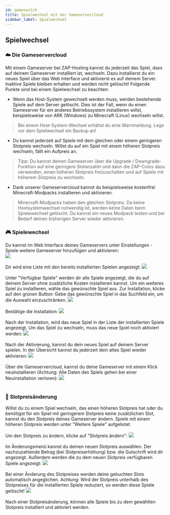 ```yaml
---
id: gameswitch
title: Spielwechsel mit der Gameservercloud
sidebar_label: Spielwechsel
---
```


## Spielwechsel
### ☁️ Die Gameservercloud
Mit einem Gameserver bei ZAP-Hosting kannst du jederzeit das Spiel, dass auf deinem Gameserver installiert ist, wechseln.
Dazu installierst du ein neues Spiel über das Web Interface und aktivierst es auf deinem Server. Inaktive Spiele bleiben erhalten und werden nicht gelöscht!
Folgende Punkte sind bei einem Spielwechsel zu beachten:
* Wenn das Host-System gewechselt werden muss, werden bestehende Spiele auf dem Server gelöscht. Dies ist der Fall, wenn du einen Gameserver für ein anderes Betriebssystem installieren willst, beispielsweise von ARK (Windows) zu Minecraft (Linux) wechseln willst.
> Bei einem Host-System-Wechsel erhältst du eine Warnmeldung. Lege vor dem Spielwechsel ein Backup an!
* Du kannst jederzeit auf Spiele mit dem gleichen oder einem geringeren Slotpreis wechseln. Willst du auf ein Spiel mit einem höheren Slotpreis wechseln, fällt ein Aufpreis an.
> Tipp: Du kannst deinen Gameserver über die Upgrade / Downgrade-Funktion auf eine geringere Slotanzahln und dann die ZAP-Coins dazu verwenden, einen höheren Slotpreis freizuschalten und auf Spiele mit höherem Slotpreis zu wechseln.
* Dank unserer Gameservercloud kannst du beispielsweise kostenfrei Minecraft-Modpacks installieren und aktivieren.
> Minecraft-Modpacks haben den gleichen Slotpreis. Da keine Hostsystemwechsel notwendig ist, werden keine Daten beim Spielewechsel gelöscht. Du kannst ein neues Modpack testen und bei Bedarf deinen bisherigen Server wieder aktivieren.

### 🎮 Spielewechsel
Du kannst im Web Interface deines Gameservers unter Einstellungen - Spiele weitere Gameserver hinzufügen und aktivieren:
<br>
![](https://screensaver01.zap-hosting.com/index.php/apps/files_sharing/publicpreview/iQeHpcdtfkZmTHH?x=1920&y=619&a=true&file=chrome_Zl0rtA1Pgg.png&scalingup=0)
<br><br>
Dir wird eine Liste mit den bereits installierten Spielen angezeigt:
![](https://screensaver01.zap-hosting.com/index.php/apps/files_sharing/publicpreview/dpEKYzGfzknmYJ5?x=1920&y=619&a=true&file=chrome_46CdBM7eNE.png&scalingup=0)
<br><br>
Unter "Verfügbar Spiele" werden dir alle Spiele angezeigt, die du auf deinem Server ohne zusätzliche Kosten installieren kannst. Um ein weiteres Spiel zu installieren, wähle das gewünschte Spiel aus. Zur Installation, klicke auf den grünen Button:
Gebe das gewünschte Spiel in das Suchfeld ein, um die Auswahl einzuschränken.
![](https://screensaver01.zap-hosting.com/index.php/apps/files_sharing/publicpreview/dGSZnNrTcYC5rKf?x=1920&y=619&a=true&file=chrome_9WnHXFjHry.png&scalingup=0)
<br><br>
Bestätige die Installation:
![](https://screensaver01.zap-hosting.com/index.php/apps/files_sharing/publicpreview/yW9zHjPKsLdNCPe?x=1920&y=619&a=true&file=chrome_S4RMlYGpRA.png&scalingup=0)
<br><br>
Nach der Installation, wird das neue Spiel in der Liste der installierten Spiele angezeigt. Um das Spiel zu wechseln, muss das neue Spiel noch aktiviert werden:
![](https://screensaver01.zap-hosting.com/index.php/apps/files_sharing/publicpreview/7yeJnQJRdNm2SqH?x=1920&y=619&a=true&file=chrome_9XUqBPeRhp.png&scalingup=0)
<br><br>
Nach der Aktivierung, kannst du dein neues Spiel auf deinem Server spielen. In der Übersicht kannst du jederzeit dein altes Spiel wieder aktivieren:
![](https://screensaver01.zap-hosting.com/index.php/apps/files_sharing/publicpreview/XpMMSCo4giH5ipe?x=1920&y=619&a=true&file=chrome_UyXoPF8cwc.png&scalingup=0)
<br><br>
Über die Gameservercloud, kannst du deine Gameserver mit einem Klick neuinstallieren (Achtung: Alle Daten des Spiels gehen bei einer Neuinstallation verloren):
![](https://screensaver01.zap-hosting.com/index.php/apps/files_sharing/publicpreview/b3SJagFMLnCs9w8?x=1920&y=619&a=true&file=chrome_dyRDV27QSm.png&scalingup=0)
<br><br>
### 💸 Slotpreisänderung
Willst du zu einem Spiel wechseln, das einen höheren Slotpreis hat oder du benötigst für ein Spiel mit geringerem Slotpreis keine zusätzlichen Slot, kannst du den Slotpreis deines Gameserver ändern.
Spiele mit einem höheren Slotpreis werden unter "Weitere Spiele" aufgelistet.
<br><br>
Um den Slotpreis zu ändern, klicke auf "Slotpreis ändern":
![](https://screensaver01.zap-hosting.com/index.php/apps/files_sharing/publicpreview/dLMwzKpN5SWMGx8?x=1920&y=619&a=true&file=chrome_d8yTtjuuul.png&scalingup=0)
<br><br>
Im Änderungsmenü kannst du deinen neuen Slotpreis auswählen. Der nachzuzahlende Betrag (bei Slotpreiserhöhung) bzw. die Gutschrift wird dir angezeigt. Außerdem werden die zu dem neuen Slotpreis verfügbaren Spiele angezeigt:
![](https://screensaver01.zap-hosting.com/index.php/apps/files_sharing/publicpreview/xPJfFpd3F6FG2KA?x=1920&y=619&a=true&file=chrome_5VhtNKgmo0.png&scalingup=0)
<br><br>
Bei einer Änderung des Slotpreises werden deine gebuchten Slots automatisch angeglichen. Achtung: Wird der Slotpreis unterhalb des Slotpreises für die installierten Spiele reduziert, so werden diese Spiele gelöscht!
![](https://screensaver01.zap-hosting.com/index.php/apps/files_sharing/publicpreview/6YqgrxGkRrTqPwL?x=1920&y=619&a=true&file=chrome_JMO8Syi1Yd.png&scalingup=0)
<br><br>
Nach einer Slotpreisänderung, können alle Spiele bis zu dem gewählten Slotpreis installiert und aktiviert werden.
